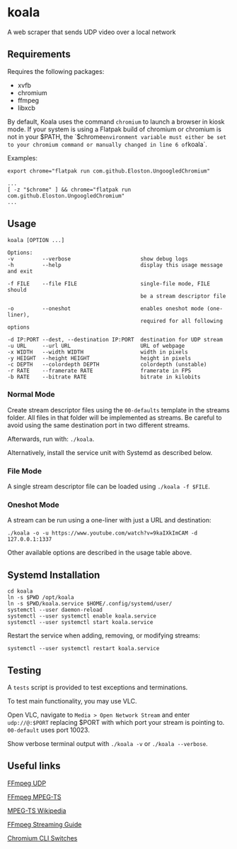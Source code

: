 # koala

A web scraper that sends UDP video over a local network

## Requirements

Requires the following packages:

- xvfb
- chromium
- ffmpeg
- libxcb

By default, Koala uses the command `chromium` to launch a browser in kiosk mode.
If your system is using a Flatpak build of chromium or chromium is not in your
$PATH, the `$chrome` environment variable must either be set to your chromium
command or manually changed in line 6 of `koala`. 

Examples:

```
export chrome="flatpak run com.github.Eloston.UngoogledChromium"
```

```
...
[ -z "$chrome" ] && chrome="flatpak run com.github.Eloston.UngoogledChromium"
...
```

## Usage

```
koala [OPTION ...]

Options:
-v         --verbose                      show debug logs
-h         --help                         display this usage message and exit

-f FILE    --file FILE                    single-file mode, FILE should
                                          be a stream descriptor file
 
-o         --oneshot                      enables oneshot mode (one-liner),
                                          required for all following options

-d IP:PORT --dest, --destination IP:PORT  destination for UDP stream
-u URL     --url URL                      URL of webpage
-x WIDTH   --width WIDTH                  width in pixels
-y HEIGHT  --height HEIGHT                height in pixels
-c DEPTH   --colordepth DEPTH             colordepth (unstable)
-r RATE    --framerate RATE               framerate in FPS
-b RATE    --bitrate RATE                 bitrate in kilobits
```

### Normal Mode

Create stream descriptor files using the `00-defaults` template in the streams
folder. All files in that folder will be implemented as streams.
Be careful to avoid using the same destination port in two different streams.

Afterwards, run with: `./koala`.

Alternatively, install the service unit with Systemd as described below.

### File Mode

A single stream descriptor file can be loaded using `./koala -f $FILE`.

### Oneshot Mode

A stream can be run using a one-liner with just a URL and destination:

```
./koala -o -u https://www.youtube.com/watch?v=9kaIXkImCAM -d 127.0.0.1:1337
```

Other available options are described in the usage table above.


## Systemd Installation

```
cd koala
ln -s $PWD /opt/koala
ln -s $PWD/koala.service $HOME/.config/systemd/user/
systemctl --user daemon-reload
systemctl --user systemctl enable koala.service
systemctl --user systemctl start koala.service
```

Restart the service when adding, removing, or modifying streams:

```
systemctl --user systemctl restart koala.service
```

## Testing

A `tests` script is provided to test exceptions and terminations.

To test main functionality, you may use VLC.

Open VLC, navigate to `Media > Open Network Stream` and enter `udp://@:$PORT`
replacing $PORT with which port your stream is pointing to. `00-default` uses
port 10023.

Show verbose terminal output with `./koala -v` or `./koala --verbose`.

## Useful links

[FFmpeg UDP](http://underpop.online.fr/f/ffmpeg/help/examples-120.htm.gz)

[FFmpeg MPEG-TS](https://www.ffmpeg.org/ffmpeg-formats.html#mpegts-1)

[MPEG-TS Wikipedia](https://en.wikipedia.org/wiki/MPEG_transport_stream)

[FFmpeg Streaming Guide](https://trac.ffmpeg.org/wiki/StreamingGuide)

[Chromium CLI Switches](https://peter.sh/experiments/chromium-command-line-switches/)
